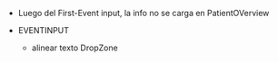 - Luego del First-Event input, la info no se carga en PatientOVerview

- EVENTINPUT
    - alinear texto DropZone